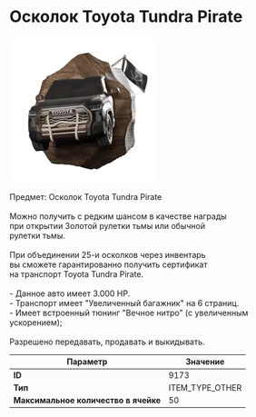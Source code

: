 # Осколок Toyota Tundra Pirate

![Item Image](../img/9173.webp?raw=true)

Предмет: Осколок Toyota Tundra Pirate<br><br>Можно получить с редким шансом в качестве награды<br>при открытии Золотой рулетки тьмы или обычной<br>рулетки тьмы.<br><br>При объединении 25-и осколков через инвентарь<br>вы сможете гарантированно получить сертификат<br>на транспорт Toyota Tundra Pirate.<br><br>- Данное авто имеет 3.000 HP.<br>- Транспорт имеет "Увеличенный багажник" на 6 страниц.<br>- Имеет встроенный тюнинг "Вечное нитро" (с увеличенным ускорением);<br><br>Разрешено передавать, продавать и выкидывать.


| Параметр | Значение |
|----------|----------|
| **ID** | 9173 |
| **Тип** | ITEM_TYPE_OTHER |
| **Максимальное количество в ячейке** | 50 |

